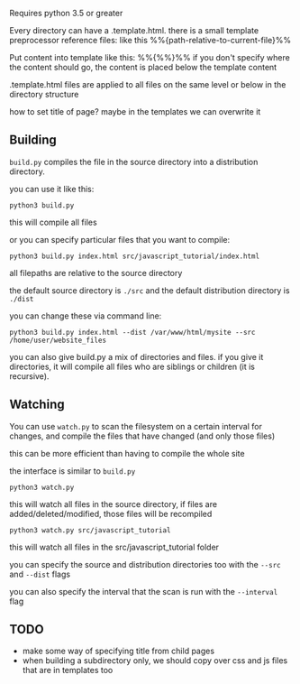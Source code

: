 Requires python 3.5 or greater

Every directory can have a .template.html. there is a small template preprocessor
reference files: like this %%{path-relative-to-current-file}%%

Put content into template like this: %%{%%}%% if you don't specify where the content should go,
the content is placed below the template content

.template.html files are applied to all files on the same level or below in the directory structure

how to set title of page? maybe in the templates we can overwrite it

## Building
`build.py` compiles the file in the source directory into a distribution directory.

you can use it like this:

```
python3 build.py
```

this will compile all files

or you can specify particular files that you want to compile:

```
python3 build.py index.html src/javascript_tutorial/index.html
```

all filepaths are relative to the source directory

the default source directory is `./src` and the default distribution directory is `./dist`

you can change these via command line:

```
python3 build.py index.html --dist /var/www/html/mysite --src /home/user/website_files
```

you can also give build.py a mix of directories and files. if you give it directories,
it will compile all files who are siblings or children (it is recursive).

## Watching
You can use `watch.py` to scan the filesystem on a certain interval for changes, and compile
the files that have changed (and only those files)

this can be more efficient than having to compile the whole site

the interface is similar to `build.py`

```
python3 watch.py
```

this will watch all files in the source directory, if files are added/deleted/modified, those files
will be recompiled

```
python3 watch.py src/javascript_tutorial
```

this will watch all files in the src/javascript_tutorial folder

you can specify the source and distribution directories too with the `--src` and `--dist` flags

you can also specify the interval that the scan is run with the `--interval` flag


## TODO
- make some way of specifying title from child pages
- when building a subdirectory only, we should copy over css and js files that are in templates too